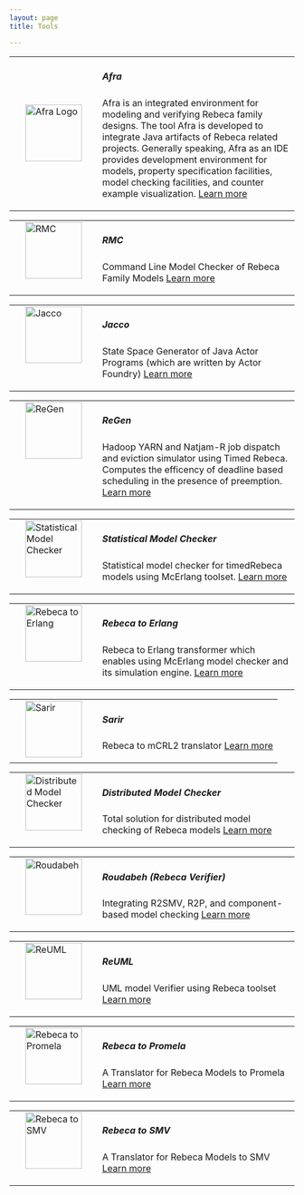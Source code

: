 ```yaml
---
layout: page
title: Tools

---
```




<div class="row">
<div class="col s12 m12">
  <table>
    <tr>
      <td style="vertical-align:center; width:120px">
        <img align="left" width="100px" src="{{ "/assets/tools/Afra/Afra-Logo.png" | absolute_url }}" alt="Afra Logo" style="margin:0px 20px"/>
      </td>
      <td>
        <p class="light">
          <h5 class="Left">Afra</h5>
          Afra is an integrated environment for modeling and verifying Rebeca family designs. The tool Afra is developed to integrate Java artifacts of Rebeca related projects. Generally speaking, Afra as an IDE provides development environment for models, property specification facilities, model checking facilities, and counter example visualization.
          <a href="{{ "/alltools/Afra" | relative_url }}">Learn more</a>
        </p>
      </td>
    </tr>
  </table>
</div>
</div>

<div class="row">
<div class="col s12 m12">
  <table>
    <tr>
      <td style="vertical-align:top; width:120px">
        <img align="left" width="100px" src="{{ "/assets/tools/DefaultTool.png" | absolute_url }}" alt="RMC" style="margin:0px 20px"/>
      </td>
      <td>
        <p class="light">
          <h5 class="Left">RMC</h5>
          Command Line Model Checker of Rebeca Family Models
          <a href="{{ "/alltools/RMC" | relative_url }}">Learn more</a>
        </p>
      </td>
    </tr>
  </table>
</div>
</div>

<div class="row">
<div class="col s12 m12">
  <table>
    <tr>
      <td style="vertical-align:top; width:120px">
        <img align="left" width="100px" src="{{ "/assets/tools/DefaultTool.png" | absolute_url }}" alt="Jacco" style="margin:0px 20px"/>
      </td>
      <td>
        <p class="light">
          <h5 class="Left">Jacco</h5>
          State Space Generator of Java Actor Programs (which are written by Actor Foundry)
          <a href="{{ "/alltools/Jacco" | relative_url }}">Learn more</a>
        </p>
      </td>
    </tr>
  </table>
</div>
</div>

<div class="row">
<div class="col s12 m12">
  <table>
    <tr>
      <td style="vertical-align:top; width:120px">
        <img align="left" width="100px" src="{{ "/assets/tools/DefaultTool.png" | absolute_url }}" alt="ReGen" style="margin:0px 20px"/>
      </td>
      <td>
        <p class="light">
          <h5 class="Left">ReGen</h5>
          Hadoop YARN and Natjam-R job dispatch and eviction simulator using Timed Rebeca. Computes the efficency of deadline based scheduling in the presence of preemption.
          <a href="{{ "/alltools/ReGen" | relative_url }}">Learn more</a>
        </p>
      </td>
    </tr>
  </table>
</div>
</div>
<div class="row">
<div class="col s12 m12">
  <table>
    <tr>
      <td style="vertical-align:top; width:120px">
        <img align="left" width="100px" src="{{ "/assets/tools/DefaultTool.png" | absolute_url }}" alt="Statistical Model Checker" style="margin:0px 20px"/>
      </td>
      <td>
        <p class="light">
          <h5 class="Left">Statistical Model Checker</h5>
          Statistical model checker for timedRebeca models using McErlang toolset.
          <a href="{{ "/alltools/StatisticalModelCheckerForTimedRebecaModels" | relative_url }}">Learn more</a>
        </p>
      </td>
    </tr>
  </table>
</div>
</div>
<div class="row">
<div class="col s12 m12">
  <table>
    <tr>
      <td style="vertical-align:top; width:120px">
        <img align="left" width="100px" src="{{ "/assets/tools/DefaultTool.png" | absolute_url }}" alt="Rebeca to Erlang" style="margin:0px 20px"/>
      </td>
      <td>
        <p class="light">
          <h5 class="Left">Rebeca to Erlang</h5>
          Rebeca to Erlang transformer which enables using McErlang model checker and its simulation engine.
          <a href="{{ "/alltools/Rebeca2Erlang" | relative_url }}">Learn more</a>
        </p>
      </td>
    </tr>
  </table>
</div>
</div>
<div class="row">
<div class="col s12 m12">
  <table>
    <tr>
      <td style="vertical-align:top; width:120px">
        <img align="left" width="100px" src="{{ "/assets/tools/DefaultTool.png" | absolute_url }}" alt="Sarir" style="margin:0px 20px"/>
      </td>
      <td>
        <p class="light">
          <h5 class="Left">Sarir</h5>
          Rebeca to mCRL2 translator
          <a href="{{ "/alltools/Sarir" | relative_url }}">Learn more</a>
        </p>
      </td>
    </tr>
  </table>
</div>
</div>
<div class="row">
<div class="col s12 m12">
  <table>
    <tr>
      <td style="vertical-align:top; width:120px">
        <img align="left" width="100px" src="{{ "/assets/tools/DefaultTool.png" | absolute_url }}" alt="Distributed Model Checker" style="margin:0px 20px"/>
      </td>
      <td>
        <p class="light">
          <h5 class="Left">Distributed Model Checker</h5>
          Total solution for distributed model checking of Rebeca models
          <a href="{{ "/alltools/RebecaDistributedModelChecker" | relative_url }}">Learn more</a>
        </p>
      </td>
    </tr>
  </table>
</div>
</div>
<div class="row">
<div class="col s12 m12">
  <table>
    <tr>
      <td style="vertical-align:top; width:120px">
        <img align="left" width="100px" src="{{ "/assets/tools/DefaultTool.png" | absolute_url }}" alt="Roudabeh" style="margin:0px 20px"/>
      </td>
      <td>
        <p class="light">
          <h5 class="Left">Roudabeh (Rebeca Verifier)</h5>
          Integrating R2SMV, R2P, and component-based model checking
          <a href="{{ "/alltools/Roudabeh" | relative_url }}">Learn more</a>
        </p>
      </td>
    </tr>
  </table>  
</div>
</div>
<div class="row">
<div class="col s12 m12">
  <table>
    <tr>
      <td style="vertical-align:top; width:120px">
        <img align="left" width="100px" src="{{ "/assets/tools/DefaultTool.png" | absolute_url }}" alt="ReUML" style="margin:0px 20px"/>
      </td>
      <td>
        <p class="light">
          <h5 class="Left">ReUML</h5>
          UML model Verifier using Rebeca toolset
          <a href="{{ "/alltools/ReUML" | relative_url }}">Learn more</a>
        </p>
      </td>
    </tr>
  </table>  
</div>
</div>
<div class="row">
<div class="col s12 m12">
  <table>
    <tr>
      <td style="vertical-align:top; width:120px">
        <img align="left" width="100px" src="{{ "/assets/tools/DefaultTool.png" | absolute_url }}" alt="Rebeca to Promela" style="margin:0px 20px"/>
      </td>
      <td>
        <p class="light">
          <h5 class="Left">Rebeca to Promela</h5>
          A Translator for Rebeca Models to Promela
          <a href="{{ "/alltools/Rebeca2Promela" | relative_url }}">Learn more</a>
        </p>
      </td>
    </tr>
  </table>
</div>
</div>
<div class="row">
<div class="col s12 m12">
  <table>
    <tr>
      <td style="vertical-align:top; width:120px">
        <img align="left" width="100px" src="{{ "/assets/tools/DefaultTool.png" | absolute_url }}" alt="Rebeca to SMV" style="margin:0px 20px"/>
      </td>
      <td>
        <p class="light">
          <h5 class="Left">Rebeca to SMV</h5> 
          A Translator for Rebeca Models to SMV
          <a href="{{ "/alltools/Rebeca2SMV" | relative_url }}">Learn more</a>
        </p>
      </td>
    </tr>
  </table>
</div>
</div>

<!--
<div class="row">
<div class="col s12 m12">
  <div class="icon-block">
    <h2 class="center light-blue-text"><i class="material-icons"><img align="right" width="200px" src="{{ "/assets/tools/Afra/Afra-Logo.png" | absolute_url }}" alt="Afra Logo" /></i></h2>
    <h5 class="center">Afra</h5>

    <p class="light">
		Afra is an integrated environment for modeling and verifying Rebeca family designs. The tool Afra is developed to integrate Java artifacts of Rebeca related projects. Generally speaking, Afra as an IDE provides development environment for models, property specification facilities, model checking facilities, and counter example visualization.
		<a href="{{ "/alltools/Afra" | relative_url }}">Read more</a>
	</p>
  </div>
</div>
</div>      

#### Other Tools
* [RMC](/alltools/RMC): Command Line Model Checker of Rebeca Family Models
* [Jacco](/alltools/Jacco): State Space Generator of Java Actor Programs (which are written by Actor Foundry)
* [ReGen](/alltools/ReGen): Hadoop YARN and Natjam-R job dispatch and eviction simulator using Timed Rebeca. Computes the efficency of deadline based scheduling in the presence of preemption.
* [Statistical Model Checker for Timed Rebeca Models](/alltools/StatisticalModelCheckerForTimedRebecaModels)
* [Rebeca to Erlang](/alltools/Rebeca2Erlang): Rebeca to Erlang transformer
* [Sarir](/alltools/Sarir): Rebeca to mCRL2 translator
* [Rebeca Distributed Model Checker](/alltools/RebecaDistributedModelChecker): Total solution for distributed model checking of Rebeca models
* [Roudabeh (Rebeca Verifier)](/alltools/Roudabeh): Integrating R2SMV, R2P, and component-based model checking
* [ReUML](/alltools/ReUML): UML model Verifier using Rebeca toolset
* [Rebeca to Promela](/alltools/Rebeca2Promela): A Translator for Rebeca Models to Promela
* [Rebeca to SMV](/alltools/Rebeca2SMV): A Translator for Rebeca Models to SMV
-->